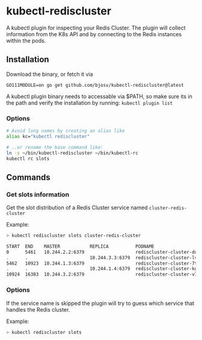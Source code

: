 # kubectl-rediscluster

A kubectl plugin for inspecting your Redis Cluster. The plugin will collect information from the K8s API and by connecting to the Redis instances within the pods.

## Installation

Download the binary, or fetch it via

`GO111MODULE=on go get github.com/bjosv/kubectl-rediscluster@latest`

A kubectl plugin binary needs to accessable via $PATH, so make sure its in the path and verify the installation by running: `kubectl plugin list`

### Options

```bash
# Avoid long names by creating an alias like
alias kc="kubectl rediscluster"

# ..or rename the base command like:
ln -s ~/bin/kubectl-rediscluster ~/bin/kubectl-rc
kubectl rc slots
```

## Commands

### Get slots information

Get the slot distribution of a Redis Cluster service named `cluster-redis-cluster`

Example:

```bash
> kubectl rediscluster slots cluster-redis-cluster

START  END    MASTER           REPLICA          PODNAME                     HOST          REMARKS
0      5461   10.244.2.2:6379                   rediscluster-cluster-dqrzl  kind-worker
.      .                       10.244.3.3:6379  rediscluster-cluster-lvkmz  kind-worker2
5462   10923  10.244.1.3:6379                   rediscluster-cluster-7tpnv  kind-worker3  *Same host*
.      .                       10.244.1.4:6379  rediscluster-cluster-kgtrm  kind-worker3  *Same host*
10924  16383  10.244.3.2:6379                   rediscluster-cluster-v7dcl  kind-worker2  *Replica missing*
```

### Options

If the service name is skipped the plugin will try to guess which service that handles the Redis cluster.

Example:

```bash
> kubectl rediscluster slots
```
